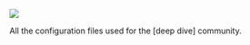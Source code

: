 ![](https://gitlab.com/wavester/deepdive/-/raw/master/www/img/gitlogo.png?width=400)

All the configuration files used for the [deep dive] community.
